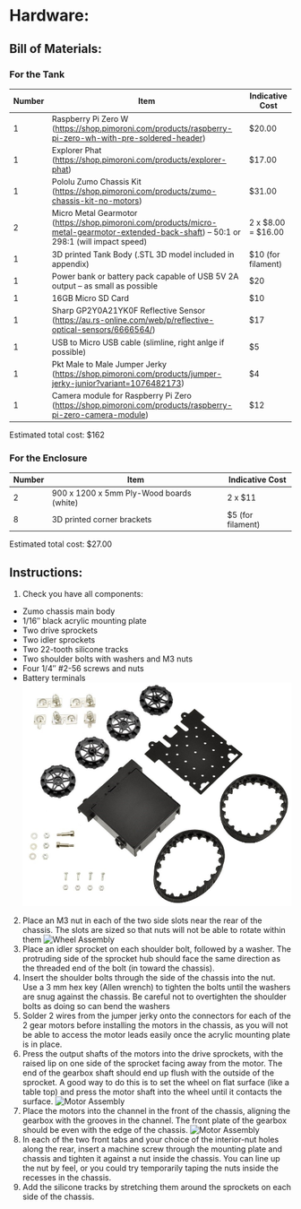 # Hardware:
## Bill of Materials:
### For the Tank
| Number | Item | Indicative Cost |
| --- | --- | --- |
| 1 | Raspberry Pi Zero W (https://shop.pimoroni.com/products/raspberry-pi-zero-wh-with-pre-soldered-header) | $20.00 |
| 1 | Explorer Phat (https://shop.pimoroni.com/products/explorer-phat) | $17.00 |
| 1 | Pololu Zumo Chassis Kit (https://shop.pimoroni.com/products/zumo-chassis-kit-no-motors) | $31.00 |
| 2 | Micro Metal Gearmotor (https://shop.pimoroni.com/products/micro-metal-gearmotor-extended-back-shaft) – 50:1 or 298:1 (will impact speed) | 2 x $8.00 = $16.00 |
| 1 | 3D printed Tank Body (.STL 3D model included in appendix)	| $10 (for filament) |
| 1 | Power bank or battery pack capable of USB 5V 2A output – as small as possible | $20 |
| 1 | 16GB Micro SD Card | $10 |
| 1 | Sharp GP2Y0A21YK0F Reflective Sensor (https://au.rs-online.com/web/p/reflective-optical-sensors/6666564/) | $17 |
| 1 | USB to Micro USB cable (slimline, right anlge if possible) | $5
| 1 | Pkt Male to Male Jumper Jerky (https://shop.pimoroni.com/products/jumper-jerky-junior?variant=1076482173) | $4 |
| 1 | Camera module for Raspberry Pi Zero (https://shop.pimoroni.com/products/raspberry-pi-zero-camera-module) | $12 |

Estimated total cost:  $162

### For the Enclosure
| Number | Item | Indicative Cost |
| --- | --- | --- |
| 2 | 900 x 1200 x 5mm Ply-Wood boards (white) | 2 x $11 |
| 8 | 3D printed corner brackets | $5 (for filament) |	
		
Estimated total cost:  $27.00

## Instructions:
1.	Check you have all components: 
  -	Zumo chassis main body
  -	1/16″ black acrylic mounting plate
  -	Two drive sprockets
  -	Two idler sprockets
  -	Two 22-tooth silicone tracks
  -	Two shoulder bolts with washers and M3 nuts
  -	Four 1/4″ #2-56 screws and nuts
  -	Battery terminals
  ![Chassis Parts](/Images/Chassis_Parts.jpg?raw=true)
2.	Place an M3 nut in each of the two side slots near the rear of the chassis. The slots are sized so that nuts will not be able to rotate within them
  ![Wheel Assembly](../Images/Chassis_A.jpg?raw=true)
3.	Place an idler sprocket on each shoulder bolt, followed by a washer. The protruding side of the sprocket hub should face the same direction as the threaded end of the bolt (in toward the chassis).
4.	Insert the shoulder bolts through the side of the chassis into the nut. Use a 3 mm hex key (Allen wrench) to tighten the bolts until the washers are snug against the chassis. Be careful not to overtighten the shoulder bolts as doing so can bend the washers 
5.	Solder 2 wires from the jumper jerky onto the connectors for each of the 2 gear motors before installing the motors in the chassis, as you will not be able to access the motor leads easily once the acrylic mounting plate is in place.
6.	Press the output shafts of the motors into the drive sprockets, with the raised lip on one side of the sprocket facing away from the motor. The end of the gearbox shaft should end up flush with the outside of the sprocket. A good way to do this is to set the wheel on flat surface (like a table top) and press the motor shaft into the wheel until it contacts the surface.
  ![Motor Assembly](../Images/Chassis_B.jpg?raw=true)
7.	Place the motors into the channel in the front of  the chassis, aligning the gearbox with the grooves in the channel. The front plate of the gearbox should be even with the edge of the chassis.
  ![Motor Assembly](../Images/Chassis_C.jpg?raw=true)
8.	In each of the two front tabs and your choice of the interior-nut holes along the rear, insert a  machine screw through the mounting plate and chassis and tighten it against a nut inside the chassis. You can line up the nut by feel, or you could try temporarily taping the nuts inside the recesses in the chassis.
9.	Add the silicone tracks by stretching them around the sprockets on each side of the chassis.

